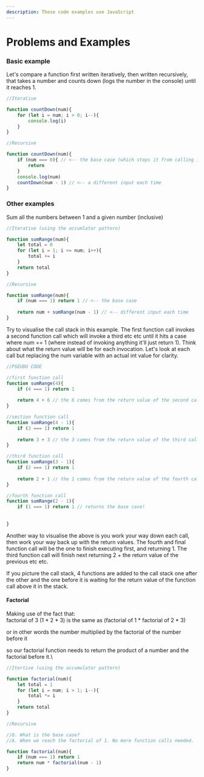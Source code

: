 ```yaml
---
description: These code examples use JavaScript
---
```


# Problems and Examples

### Basic example

Let's compare a function first written iteratively, then written recursively, that takes a number and counts down (logs the number in the console) until it reaches 1.

```javascript
//Iterative

function countDown(num){
    for (let i = num; i > 0; i--){
        console.log(i)
    }
}
```

```javascript
//Recursive

function countDown(num){
    if (num === 0){ // <-- the base case (which stops it from calling itself)
        return
    }
    console.log(num)
    countDown(num - 1) // <-- a different input each time
}
```

### Other examples

Sum all the numbers between 1 and a given number (inclusive)

```javascript
//Iterative (using the accumlator pattern)

function sumRange(num){
    let total = 0
    for (let i = 1; i <= num; i++){
        total += i
    }
    return total
}
```

```javascript
//Recursive

function sumRange(num){
    if (num === 1) return 1 // <-- the base case
    
    return num + sumRange(num - 1) // <-- different input each time
}
```

Try to visualise the call stack in this example. The first function call invokes a second function call which will invoke a third etc etc until it hits a case where num == 1 (where instead of invoking anything it'll just return 1). Think about what the return value will be for each invocation. Let's look at each call but replacing the num variable with an actual int value for clarity.

```javascript
//PSEUDO CODE

//first function call
function sumRange(4){
    if (4 === 1) return 1 
    
    return 4 + 6 // the 6 comes from the return value of the second call
}

//section function call
function sumRange(4 - 1){
    if (3 === 1) return 1 
    
    return 3 + 3 // the 3 comes from the return value of the third call
}

//third function call
function sumRange(3 - 1){
    if (2 === 1) return 1 
    
    return 2 + 1 // the 1 comes from the return value of the fourth call
}

//fourth function call
function sumRange(2 - 1){
    if (1 === 1) return 1 // returns the base case!
    
    
}
```

Another way to visualise the above is you work your way down each call, then work your way back up with the return values. The fourth and final function call will be the one to finish executing first, and returning 1. The third function call will finish next returning 2 + the return value of the previous etc etc.

If you picture the call stack, 4 functions are added to the call stack one after the other and the one before it is waiting for the return value of the function call above it in the stack.&#x20;

#### Factorial

Making use of the fact that:\
factorial of 3 (1 \* 2 \* 3) is the same as (factorial of 1 \* factorial of 2 \* 3)

or in other words the number multiplied by the factorial of the number before it

so our factorial function needs to return the product of a number and the factorial before it.\


```javascript
//Itertive (using the accumulator pattern)

function factorial(num){
    let total = 1
    for (let i = num; i > 1; i--){
        total *= i
    }
    return total
}
```

```javascript
//Recursive

//Q. What is the base case?
//A. When we reach the factorial of 1. No more function calls needed.

function factorial(num){
    if (num === 1) return 1
    return num * factorial(num - 1)
}

```
